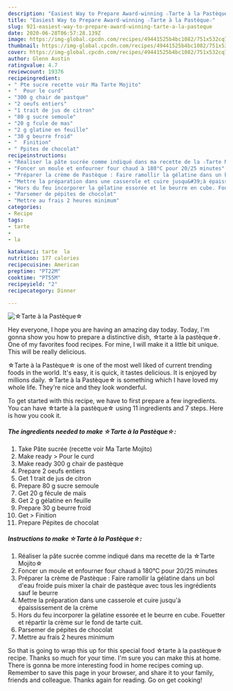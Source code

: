 ```yaml
---
description: "Easiest Way to Prepare Award-winning ☆Tarte à la Pastèque☆"
title: "Easiest Way to Prepare Award-winning ☆Tarte à la Pastèque☆"
slug: 921-easiest-way-to-prepare-award-winning-tarte-a-la-pasteque
date: 2020-06-28T06:57:28.139Z
image: https://img-global.cpcdn.com/recipes/49441525b4bc1082/751x532cq70/☆tarte-a-la-pasteque☆-photo-principale-de-la-recette.jpg
thumbnail: https://img-global.cpcdn.com/recipes/49441525b4bc1082/751x532cq70/☆tarte-a-la-pasteque☆-photo-principale-de-la-recette.jpg
cover: https://img-global.cpcdn.com/recipes/49441525b4bc1082/751x532cq70/☆tarte-a-la-pasteque☆-photo-principale-de-la-recette.jpg
author: Glenn Austin
ratingvalue: 4.7
reviewcount: 19376
recipeingredient:
- " Pte sucre recette voir Ma Tarte Mojito"
- "  Pour le curd"
- "300 g chair de pastque"
- "2 oeufs entiers"
- "1 trait de jus de citron"
- "80 g sucre semoule"
- "20 g fcule de mas"
- "2 g glatine en feuille"
- "30 g beurre froid"
- "  Finition"
- " Ppites de chocolat"
recipeinstructions:
- "Réaliser la pâte sucrée comme indiqué dans ma recette de la ☆Tarte Mojito☆"
- "Foncer un moule et enfourner four chaud à 180°C pour 20/25 minutes"
- "Préparer la crème de Pastèque : Faire ramollir la gélatine dans un bol d&#39;eau froide puis mixer la chair de pastèque avec tous les ingrédients sauf le beurre"
- "Mettre la préparation dans une casserole et cuire jusqu&#39;à épaississement de la crème"
- "Hors du feu incorporer la gélatine essorée et le beurre en cube. Fouetter et répartir la crème sur le fond de tarte cuit."
- "Parsemer de pépites de chocolat"
- "Mettre au frais 2 heures minimum"
categories:
- Recipe
tags:
- tarte
- 
- la

katakunci: tarte  la 
nutrition: 177 calories
recipecuisine: American
preptime: "PT22M"
cooktime: "PT55M"
recipeyield: "2"
recipecategory: Dinner

---
```



![☆Tarte à la Pastèque☆](https://img-global.cpcdn.com/recipes/49441525b4bc1082/751x532cq70/☆tarte-a-la-pasteque☆-photo-principale-de-la-recette.jpg)

Hey everyone, I hope you are having an amazing day today. Today, I'm gonna show you how to prepare a distinctive dish, ☆tarte à la pastèque☆. One of my favorites food recipes. For mine, I will make it a little bit unique. This will be really delicious.



☆Tarte à la Pastèque☆ is one of the most well liked of current trending foods in the world. It's easy, it is quick, it tastes delicious. It is enjoyed by millions daily. ☆Tarte à la Pastèque☆ is something which I have loved my whole life. They're nice and they look wonderful.


To get started with this recipe, we have to first prepare a few ingredients. You can have ☆tarte à la pastèque☆ using 11 ingredients and 7 steps. Here is how you cook it.

<!--inarticleads1-->

##### The ingredients needed to make ☆Tarte à la Pastèque☆:

1. Take  Pâte sucrée (recette voir Ma Tarte Mojito)
1. Make ready  &gt; Pour le curd
1. Make ready 300 g chair de pastèque
1. Prepare 2 oeufs entiers
1. Get 1 trait de jus de citron
1. Prepare 80 g sucre semoule
1. Get 20 g fécule de maïs
1. Get 2 g gélatine en feuille
1. Prepare 30 g beurre froid
1. Get  &gt; Finition
1. Prepare  Pépites de chocolat




<!--inarticleads2-->

##### Instructions to make ☆Tarte à la Pastèque☆:

1. Réaliser la pâte sucrée comme indiqué dans ma recette de la ☆Tarte Mojito☆
1. Foncer un moule et enfourner four chaud à 180°C pour 20/25 minutes
1. Préparer la crème de Pastèque : Faire ramollir la gélatine dans un bol d&#39;eau froide puis mixer la chair de pastèque avec tous les ingrédients sauf le beurre
1. Mettre la préparation dans une casserole et cuire jusqu&#39;à épaississement de la crème
1. Hors du feu incorporer la gélatine essorée et le beurre en cube. Fouetter et répartir la crème sur le fond de tarte cuit.
1. Parsemer de pépites de chocolat
1. Mettre au frais 2 heures minimum




So that is going to wrap this up for this special food ☆tarte à la pastèque☆ recipe. Thanks so much for your time. I'm sure you can make this at home. There is gonna be more interesting food in home recipes coming up. Remember to save this page in your browser, and share it to your family, friends and colleague. Thanks again for reading. Go on get cooking!
